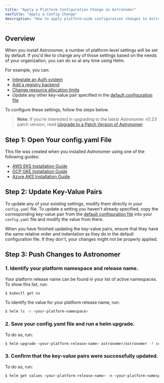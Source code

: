 ```yaml
---
title: "Apply a Platform Configuration Change on Astronomer"
navTitle: "Apply a Config Change"
description: "How to apply platform-wide configuration changes to Astronomer via Helm."
---
```


## Overview

When you install Astronomer, a number of platform-level settings will be set by default. If you'd like to change any of those settings based on the needs of your organization, you can do so at any time using Helm.

For example, you can:

* [Integrate an Auth system](https://www.astronomer.io/docs/enterprise/v0.23/manage-astronomer/integrate-auth-system)
* [Add a registry backend](https://www.astronomer.io/docs/enterprise/v0.23/manage-astronomer/registry-backend)
* [Change resource allocation limits](https://www.astronomer.io/docs/enterprise/v0.23/manage-astronomer/configure-platform-resources)
* Update any other key-value pair specified in the [default configuration file](https://github.com/astronomer/docs/blob/main/enterprise/next/reference/default.yaml)

To configure these settings, follow the steps below.

> **Note:** If you're interested in upgrading to the latest Astronomer v0.23 patch version, read [Upgrade to a Patch Version of Astronomer](https://www.astronomer.io/docs/enterprise/v0.23/manage-astronomer/upgrade-patch).

## Step 1: Open Your config.yaml File

This file was created when you installed Astronomer using one of the following guides:

* [AWS EKS Installation Guide](https://www.astronomer.io/docs/enterprise/v0.23/install/aws/install-aws-standard#6-configure-your-helm-chart)
* [GCP GKE Installation Guide](https://www.astronomer.io/docs/enterprise/v0.23/install/gcp/install-gcp-standard#7-configure-your-helm-chart)
* [Azure AKS Installation Guide](https://www.astronomer.io/docs/enterprise/v0.23/install/azure/install-azure-standard#6-configure-your-helm-chart)

## Step 2: Update Key-Value Pairs

To update any of your existing settings, modify them directly in your `config.yaml` file. To update a setting you haven't already specified, copy the corresponding key-value pair from the [default configuration file](https://github.com/astronomer/docs/blob/main/enterprise/next/reference/default.yaml) into your `config.yaml` file and modify the value from there.

When you have finished updating the key-value pairs, ensure that they have the same relative order and indentation as they do in the default configuration file. If they don't, your changes might not be properly applied.

## Step 3: Push Changes to Astronomer

### 1. Identify your platform namespace and release name.

Your platform release name can be found in your list of active namespaces. To show this list, run:

```sh
$ kubectl get ns
```

To identify the value for your platform release name, run:

```sh
$ helm ls -n <your-platform-namespace>
```

### 2. Save your config.yaml file and run a helm upgrade.

To do so, run:

```sh
$ helm upgrade <your-platform-release-name> astronomer/astronomer -f config.yaml -n <your-platform-namespace> --version=<your-platform-version>
```

### 3. Confirm that the key-value pairs were successfully updated.

To do so, run:

```sh
$ helm get values <your-platform-release-name> -n <your-platform-namespace>
```
